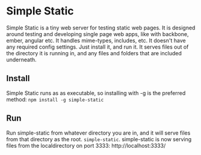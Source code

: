 Simple Static
==============
Simple Static is a tiny web server for testing static web pages. It is designed around testing and
developing single page web apps, like with backbone, ember, angular etc. It handles mime-types,
includes, etc.  It doesn't have any required config settings.  Just install it, and run it. It
serves files out of the directory it is running in, and any files and folders that are included
underneath.

Install
-------
Simple Static runs as as executable, so installing with -g is the preferred method:
`npm install -g simple-static`

Run
---
Run simple-static from whatever directory you are in, and it will serve files from that directory as the root. `simple-static`. simple-static is now serving files from the localdirectory on port 3333: http://localhost:3333/
